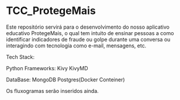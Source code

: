 # TCC_ProtegeMais
Este repositório servirá para o desenvolvimento do nosso aplicativo educativo ProtegeMais, o qual tem intuito de ensinar pessoas a como identificar indicadores de fraude ou golpe  durante uma conversa ou interagindo com tecnologia como e-mail, mensagens, etc.  

Tech Stack:

  Python Frameworks:
    Kivy
    KivyMD

    
  DataBase:
    MongoDB
    Postgres(Docker Conteiner)
    
Os fluxogramas serão inseridos ainda.


